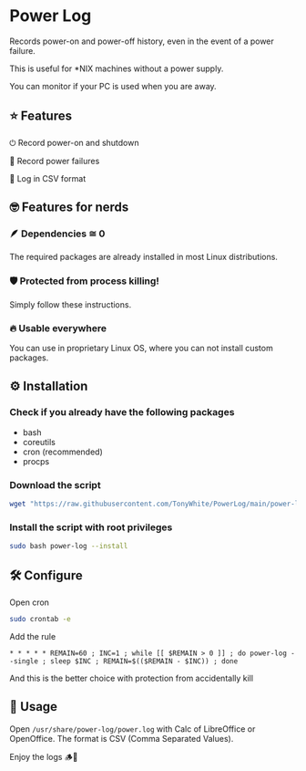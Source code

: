 # Power Log

Records power-on and power-off history, even in the event of a power failure.

This is useful for *NIX machines without a power supply.

You can monitor if your PC is used when you are away.

## ⭐ Features

⏻ Record power-on and shutdown

🔌 Record power failures

📜 Log in CSV format

## 🤓 Features for nerds

### 🪶 Dependencies ≅ 0

The required packages are already installed in most Linux distributions.

### 🛡️ Protected from process killing!

Simply follow these instructions.

### 🔥 Usable everywhere

You can use in proprietary Linux OS, where you can not install custom packages.

## ⚙️ Installation

### Check if you already have the following packages

* bash
* coreutils
* cron (recommended)
* procps

### Download the script

```bash
wget "https://raw.githubusercontent.com/TonyWhite/PowerLog/main/power-log" -O "power-log"
```

### Install the script with root privileges

```bash
sudo bash power-log --install
```

## 🛠️ Configure

Open cron

```bash
sudo crontab -e
```

Add the rule

```
* * * * * REMAIN=60 ; INC=1 ; while [[ $REMAIN > 0 ]] ; do power-log --single ; sleep $INC ; REMAIN=$(($REMAIN - $INC)) ; done
```

And this is the better choice with protection from accidentally kill

## 🚀 Usage

Open `/usr/share/power-log/power.log` with Calc of LibreOffice or OpenOffice. The format is CSV (Comma Separated Values).

Enjoy the logs 🪵🦫
